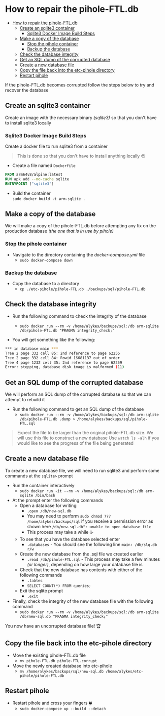 # How to repair the pihole-FTL.db

<!-- TOC -->
- [How to repair the pihole-FTL.db](#how-to-repair-the-pihole-ftldb)
  - [Create an sqlite3 container](#create-an-sqlite3-container)
    - [Sqlite3 Docker Image Build Steps](#sqlite3-docker-image-build-steps)
  - [Make a copy of the database](#make-a-copy-of-the-database)
    - [Stop the pihole container](#stop-the-pihole-container)
    - [Backup the database](#backup-the-database)
  - [Check the database integrity](#check-the-database-integrity)
  - [Get an SQL dump of the corrupted database](#get-an-sql-dump-of-the-corrupted-database)
  - [Create a new database file](#create-a-new-database-file)
  - [Copy the file back into the etc-pihole directory](#copy-the-file-back-into-the-etc-pihole-directory)
  - [Restart pihole](#restart-pihole)
<!-- /TOC -->

If the pihole-FTL.db becomes corrupted follow the steps below to try and recover the database  

## Create an sqlite3 container

Create an image with the necessary binary *(sqlite3)* so that you don't have to install sqlite3 locally

### Sqlite3 Docker Image Build Steps

Create a docker file to run sqlite3 from a container  
> This is done so that you don't have to install anything locally :wink:  

- Create a file named `Dockerfile`  

```Dockerfile
FROM arm64v8/alpine:latest
RUN apk add --no-cache sqlite
ENTRYPOINT ["sqlite3"]
```

- Build the container  
`sudo docker build -t arm-sqlite .`

## Make a copy of the database

We will make a copy of the pihole-FTL.db before attempting any fix on the production database *(the one that is in use by pihole)*  

### Stop the pihole container

- Navigate to the directory containing the *docker-compose.yml* file  
  - `sudo docker-compose down`

### Backup the database

- Copy the database to a directory  
  - `cp ./etc-pihole/pihole-FTL.db ./backups/sql/pihole-FTL.db`

## Check the database integrity

- Run the following command to check the integrity of the database  
  - `sudo docker run --rm -v /home/alykes/backups/sql:/db arm-sqlite /db/pihole-FTL.db "PRAGMA integrity_check;"`  

- You will get something like the following:  

```bash
*** in database main ***
Tree 2 page 332 cell 85: 2nd reference to page 62256
Tree 2 page 332 cell 84: Rowid 16681137 out of order
Tree 4 page 1232 cell 35: 2nd reference to page 62259
Error: stepping, database disk image is malformed (11)
```

## Get an SQL dump of the corrupted database

We will perform an SQL dump of the corrupted database so that we can attempt to rebuild it  

- Run the following command to get an SQL dump of the database  
  - `sudo docker run --rm -v /home/alykes/backups/sql:/db arm-sqlite /db/pihole-FTL.db .dump > /home/alykes/backups/sql/pihole-FTL.sql`

> Expect the file to be larger than the original pihole-FTL.db size. We will use this file to construct a new database
> Use `watch ls -alh` if you would like to see the progress of the file being generated

## Create a new database file

To create a new database file, we will need to run sqlite3 and perform some commands at the `sqlite>` prompt

- Run the container interactively
  - `sudo docker run -it --rm -v /home/alykes/backups/sql:/db arm-sqlite /bin/bash`
- At the prompt enter the following commands  
  - Open a database for writing  
    - `.open /db/new-sql.db`
    - You may need to perform `sudo chmod 777 /home/alykes/backups/sql` if you receive a permission error as shown here `/db/new-sql.db": unable to open database file`
    - This process may take a while :coffee:
  - To see that you have the database selected enter  
    - `.databases` - You should see the following line `main: /db/slq.db r/w`
  - Create the new database from the .sql file we created earlier  
    - `.read /db/pihole-FTL.sql` - This process may take a few minutes *(or longer)*, depending on how large your database file is  
  - Check that the new database has contents with either of the following commands  
    - `.tables`
    - `SELECT COUNT(*) FROM queries;`  
  - Exit the sqlite prompt  
    - `.exit`  
- Finally, check the integrity of the new database file with the following command
  - `sudo docker run --rm -v /home/alykes/backups/sql:/db arm-sqlite /db/new-sql.db "PRAGMA integrity_check;"`  

You now have an uncorrupted database file! :trophy:

## Copy the file back into the etc-pihole directory

- Move the existing pihole-FTL.db file  
  - `mv pihole-FTL.db pihole-FTL.corrupt`
- Move the newly created database into etc-pihole  
  - `mv /home/alykes/backups/sql/new-sql.db /home/alykes/etc-pihole/pihole-FTL.db`

## Restart pihole

- Restart pihole and cross your fingers :four_leaf_clover:
  - `sudo docker-compose up --build --detach`
